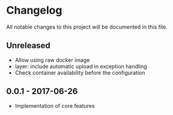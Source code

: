 # Changelog
All notable changes to this project will be documented in this file.


## Unreleased

 - Allow using raw docker image
 - layer: include automatic upload in exception handling
 - Check container availability before the configuration

## 0.0.1 - 2017-06-26

 - Implementation of core features
